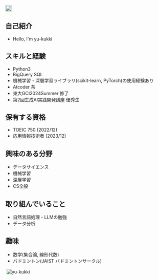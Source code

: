 <p align="left">
  <a href="https://github.com/yu-kukki">
    <img height="20" src="https://img.shields.io/github/followers/yu-kukki?label=follow&logo=github&style=flat" />
  </a>
</p>

## 自己紹介
- Hello, I'm yu-kukki

## スキルと経験
- Python3
- BigQuery SQL
- 機械学習・深層学習ライブラリ(scikit-learn, PyTorch)の使用経験あり
- Atcoder 茶
- 東大GCI2024Summer 修了
- 第2回生成AI実践開発講座  優秀生 

## 保有する資格
- TOEIC 750 (2022/12)
- 応用情報技術者 (2023/12)

## 興味のある分野
- データサイエンス
- 機械学習
- 深層学習
- CS全般

## 取り組んでいること
- 自然言語処理・LLMの勉強
- データ分析

## 趣味
- 数学(集合論, 線形代数)
- バドミントン(JAIST バドミントンサークル)

<p>&nbsp;<img align="center" src="https://github-readme-stats.vercel.app/api?username=yu-kukki&show_icons=true&locale=en" alt="yu-kukki" /></p>

